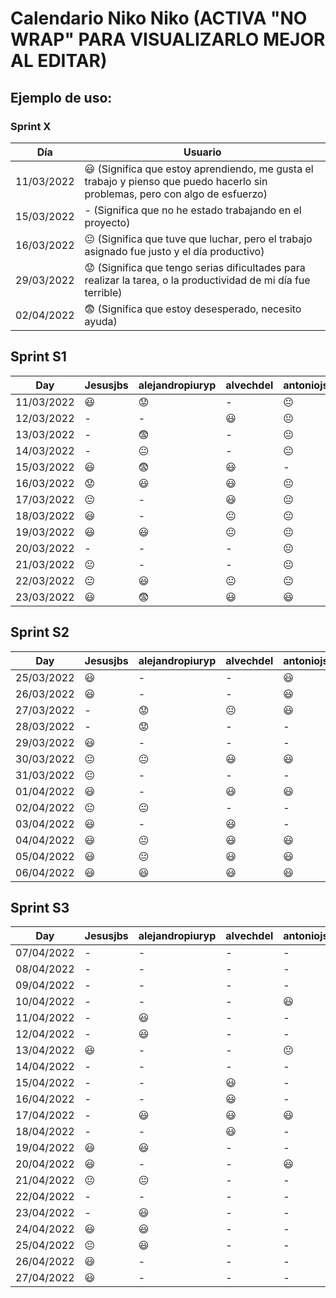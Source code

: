 # Calendario Niko Niko (ACTIVA "NO WRAP" PARA VISUALIZARLO MEJOR AL EDITAR)

## Ejemplo de uso:
### Sprint X 
| Día          |  Usuario  |
| ------------ | ------------- |
|  11/03/2022  |  :smiley: (Significa que estoy aprendiendo, me gusta el trabajo y pienso que puedo hacerlo sin problemas, pero con algo de esfuerzo)  |
|  15/03/2022  |  - (Significa que no he estado trabajando en el proyecto)  |
|  16/03/2022  |  :neutral_face:  (Significa que tuve que luchar, pero el trabajo asignado fue justo y el día productivo)  |
|  29/03/2022  |  :worried: (Significa que tengo serias dificultades para realizar la tarea, o la productividad de mi día fue terrible)  |
|  02/04/2022  |  :fearful:   (Significa que estoy desesperado, necesito ayuda)  |

## Sprint S1
| Day         |  Jesusjbs     |  alejandropiuryp  |  alvechdel       |  antoniojss1  |  antoniope33  |  eveyugyug        |  ferherque    |  Javitoox       |  javivm17     |  JJosePP          |  JoseCarlosMorales  |  manmogvil    |  maribelrb22  |  NoSoyDani     |
| ------------| ------------- | ----------------- | ---------------- | ------------- | ------------- | ----------------- | ------------- | --------------- | ------------- | ----------------- | ------------------- | ------------- | ------------- | -------------- |
|  11/03/2022 |   :smiley:    |   :worried:       |      -           |       :neutral_face:       |   :worried:   |   :smiley:        |   :worried:   |    :smiley:     |       -       |    :smiley:       |     :smiley:        |   :worried:   |       -       |   :smiley:     |
|  12/03/2022 |     -         |       -           |   :smiley:       |       :neutral_face:       |   :worried:   |   :smiley:        |   :smiley:    |    :smiley:     |      :smiley: |    :neutral_face: |     -               |         -     |   :smiley:    |   :smiley:     |
|  13/03/2022 |     -         |   :fearful:       |      -           |   :neutral_face:  |   :worried:   |   :worried:       |   :smiley:    |    :fearful:    |      :smiley: |    :neutral_face: |     -               |         -     |   :smiley:    |    -           |
|  14/03/2022 | -             |   :neutral_face:  |      -           |   :neutral_face:   |   :worried:    |   :fearful:       | :neutral_face:|    :worried:    |      :smiley: |    :smiley:       |     :fearful:       |   :worried:   |   :smiley:    |   :smiley:     |
|  15/03/2022 | :smiley:      |   :fearful:       |   :smiley:       |- |   :fearful:    |   :neutral_face:  |   -           |    :smiley:     |      :smiley: |       -           |     :fearful:       |   :smiley:    |   :smiley:    |   :smiley:     |
|  16/03/2022 | :worried:     |   :smiley:        |   :smiley:       |  :neutral_face:  |   :fearful:    |  :neutral_face:   | :neutral_face:|   :worried:     |      :smiley: |    :smiley:       |     :fearful:       |   :worried:   |   :smiley:    |   :smiley:     |
|  17/03/2022 | :neutral_face:|   -               |   :smiley:       |   :neutral_face: |  :fearful:            |  :smiley:         |  :smiley:  |   :smiley:         |      :smiley:            |    :neutral_face:              |    :neutral_face:        |   -            |   :smiley:          |   -     |
|  18/03/2022 | :smiley:      |   -               |   :neutral_face: | :neutral_face:  |   -           |  -                 |   :smiley:  |    :worried:        |      :smiley:            |    -              |     :neutral_face:          | :neutral_face:    |   :smiley:          |   :neutral_face:     |
|  19/03/2022 | :smiley:      |   :smiley:        |   :neutral_face: | :neutral_face: |   :worried:           | :neutral_face:         |  :smiley:    |   :smiley:      |      :smiley:            |    :neutral_face:              |     :neutral_face:       |     -    |   -          |   :neutral_face:     |
|  20/03/2022  |       -      |       -           |       -          |  :neutral_face:   |       :fearful:      |       :smiley:       |       -       |       :neutral_face:       |       :smiley:        |       :smiley:       |      :neutral_face:    |       -       |       -       |       :smiley:       |
|  21/03/2022  |   :neutral_face:  |       -      |   - |  :neutral_face:  |      :fearful:       |       :smiley:       |       -       |       :fearful:      |      :smiley:       |       -       |       :neutral_face:      |       -       |       :smiley:      |       -       |
|  22/03/2022  |    :neutral_face:  |   :smiley:  |   :neutral_face: |   :neutral_face:   |     :fearful:      |       :neutral_face:       |  :neutral_face:  |       -       |       :smiley:       |       :neutral_face:       |     :neutral_face:     |      :neutral_face:       |       :neutral_face:     |       :neutral_face:       |
|  23/03/2022  |    :smiley:       |    :fearful: |   :smiley:       |  :smiley:        |      :fearful:       |       :neutral_face:       |     :worried:     |       -       |       -        |      :smiley:             |         -        |      :worried:       |       :neutral_face:          |       -      |

## Sprint S2
| Day           |  Jesusjbs  |  alejandropiuryp  |  alvechdel  |  antoniojss1  |  antoniope33  |  eveyugyug  |  ferherque  |  Javitoox  |  javivm17  |  JJosePP  |  JoseCarlosMorales  |  manmogvil  |  maribelrb22  |  NoSoyDani  |
| ------------ | ------------- | ------------- | ------------- | ------------- | ------------- | ------------- | ------------- | ------------- | ------------- | ------------- | ------------- | ------------- | ------------- | ------------- |
|  25/03/2022  |     :smiley:  |       -       |       -       |     :smiley:     |       :neutral_face:       |       -       | :neutral_face:|:neutral_face: | :smiley:      |       -       |       -       |    :smiley:   |       :smiley:  |       -       |
|  26/03/2022  |     :smiley:  |       -       |       -       |     :smiley:     |       :neutral_face:       |       -       |  :smiley:     |       -       |  -            | :neutral_face:|:neutral_face: |       -       |       :smiley:  |       -       |
|  27/03/2022  |    -          |    :worried:  | :neutral_face:|    :smiley:    |       -       |     :smiley:  |       -       |:worried:      | :smiley:      | :neutral_face:|       -       |       -       |       :worried: | :neutral_face:|
|  28/03/2022  |       -       |    :worried:  |       -       |       -       |       :neutral_face:       |     :smiley:  |       -       |:smiley:       | :smiley:      |       :smiley:|       -       |       -       |       :worried: |  :smiley:     |
|  29/03/2022  |    :smiley:   |       -       |       -       |       -       |       :worried:       |    :smiley:   | :neutral_face:|:fearful:      | :smiley:      |       :smiley:|:neutral_face: |     :smiley:  |       :smiley:  |       -       |
|  30/03/2022  | :neutral_face:| :neutral_face:|    :smiley:   |     :smiley:    |       :neutral_face:       |     :smiley:  | :neutral_face:|:neutral_face: | :smiley:      |       :smiley:|:neutral_face: |     :smiley:  | :neutral_face:  | :smiley:      |
|  31/03/2022  | :neutral_face:|       -       |       -       |       -       |       -       |       -       |       -       |      :neutral_face:       |       :smiley:       |       -       |       -       |       -       |       :smiley:       |    :smiley:     |
|  01/04/2022  |    :smiley:   |       -       | :smiley:      |   :smiley:    |       -       |    :smiley:   |       -       |       :smiley:       |       :smiley:       |       -       |       :smiley:       |       -       |       :smiley:       |       -       |
|  02/04/2022  | :neutral_face:|       :neutral_face:       |       -       |       -       |       -       |    :smiley:   |       -       |    :smiley:   |       :smiley:       |       :smiley:       |      :smiley:      |    :smiley:   |       :smiley:       |       -       |
|  03/04/2022  |     :smiley:  |       -       |  :smiley:     |       -       |       :worried:       |    -          |       -       |    :smiley:   |       :smiley:       |       :neutral_face:       |       -      |    :smiley:   |       :smiley:       |      :smiley:       |
|  04/04/2022  |    :smiley:   | :neutral_face:|  :smiley:     |      :smiley: |       :fearful:       | :neutral_face:|       -       |       :worried:       |       :smiley:       |       :smiley:       |      :smiley:       |       -       |       -       |       :smiley:       |
|  05/04/2022  |    :smiley:   | :neutral_face:|  :smiley:     |    :smiley:    |       :neutral_face:       |    :smiley:          |   :smiley:  |       :fearful:      |       :smiley:       |       :smiley:       |      :smiley:       |  :smiley:     |       :smiley:       |       :smiley:       |
|  06/04/2022  |    :smiley:   |       :smiley:      |  :smiley:     |       :smiley:       |       :smiley:       |    :smiley:          |   :smiley:    |       :smiley:       |       :smiley:       |       :neutral_face:       |       :smiley:      |   :smiley:   |  :smiley:     |       :smiley:       |

## Sprint S3
| Day           |  Jesusjbs  |  alejandropiuryp  |  alvechdel  |  antoniojss1  |  antoniope33  |  eveyugyug    |  ferherque    |  Javitoox     |     javivm17  |    JJosePP    |JoseCarlosMorales|  manmogvil  |  maribelrb22  |   NoSoyDani   |
| ------------ | ------------- | ------------- | ------------- | ------------- | ------------- | ------------- | ------------- | ------------- | ------------- | ------------- | ------------- | ------------- | ------------- | ------------- |
|  07/04/2022  |       -       |       -       |       -       |       -       |:neutral_face: |       -       |       -       |  :smiley:     |       -       |       -       |       -       |       -       |    :smiley:   |       -       |
|  08/04/2022  |       -       |       -       |       -       |       -       |       -       |       -       |       -       |       -       |       -       |       -       |       -       |       -       |    :smiley:   |       -       |
|  09/04/2022  |       -       |       -       |       -       |       -       |       -       |       -       |       -       |   :smiley:    |       -       |       -       |       -       |       -       |       -       |       -       |
|  10/04/2022  |       -       |       -       |       -       |     :smiley:  |       -       |  :smiley:     |   :smiley:    |       -       |  :smiley:     |       -       |       -       |       -       | :smiley:      |       -       |
|  11/04/2022  |       -       |    :smiley:   |       -       |       -       |       -       |       -       |       -       |       -       |       -       |       -       |       -       |  :smiley:     |       -       |       -       |
|  12/04/2022  |       -       |    :smiley:   |       -       |       -       |       -       |       -       |       -       |       -       |       -       |       -       |    :smiley:   |  :smiley:     |       -       |       -       |
|  13/04/2022  |    :smiley:   |       -       |       -       |:neutral_face: |       -       |   :smiley:    |:neutral_face: |:neutral_face: |       -       |   :smiley:    |       -       |  :smiley:     |       -       |       -       |
|  14/04/2022  |       -       |       -       |       -       |       -       |       -       |       -       |       -       |      -        |       -       |   :smiley:    |       -       |       -       |       -       |       -       |
|  15/04/2022  |       -       |       -       |    :smiley:   |       -       |       -       |   :smiley:    |       -       |      -        |       -       |   :smiley:    |       -       |       -       |       -       |       -       |
|  16/04/2022  |       -       |       -       |     :smiley:  |       -       |       -       |       -       |       -       |      -        |       -       |       -       |       -       |       -       |       -       |:neutral_face: |
|  17/04/2022  |       -       |  :smiley:     |     :smiley:  |   :smiley:    |   :smiley:    |       -       |       -       |:neutral_face: |       -       |       -       |       -       |       -       |       -       |  :smiley:     |
|  18/04/2022  |       -       |       -       |     :smiley:  |       -       |   :smiley:    |       -       |       -       |      -        |       -       |       -       |    :smiley:   |       -       |       -       |:neutral_face: |
|  19/04/2022  |    :smiley:   |   :smiley:    |       -       |       -       |   :smiley:    |   :smiley:    |   :smiley:    | :neutral_face:|   :worried:   | :neutral_face:|    :smiley:   |:neutral_face: |   :worried:   |     :smiley:  |
|  20/04/2022  |    :smiley:   |       -       |       -       |   :smiley:    |   :smiley:    |   :smiley:    |   :smiley:    |  :worried:    |:smiley:      | :smiley:      |    :smiley:   |:neutral_face: |       -       |     :smiley:  |
|  21/04/2022  | :neutral_face:|:neutral_face: |       -       |       -       |      -        |        -      |   :smiley:    |       -       |:smiley:       |       -       |        -      |     -         |   :smiley:    |      -        |
|  22/04/2022  |       -       |       -       |       -       |       -       |      -        |   :smiley:    |      -        |       -       |:smiley:       |      -        |        -      |     -         |   :smiley:    |      -        |
|  23/04/2022  |       -       |    :smiley:   |       -       |       -       |      -        |   :smiley:    |      -        |       -       |:smiley:       |       -       |        -      |      -        |   :smiley:    |      -        |
|  24/04/2022  |    :smiley:   |    :smiley:   |       -       |       -       |      -        |        -      |   :smiley:    |       -       |:smiley:       |     -         |        -      |   :smiley:    |   :smiley:    |      :smiley:        |
|  25/04/2022  | :neutral_face:|    :smiley:   |       -       |       -       |      -        |   :smiley:    |   :smiley:    |       -       |:smiley:       |     -         |        :smiley:      |   :smiley:    |       :smiley:       |      -        |
|  26/04/2022  |   :smiley:    |       -       |       -       |       -       |      -        |   :smiley:    |   :smiley:    |       -       |:smiley:       |     -         |        :smiley:      |   :smiley:    |       :smiley:       |      :smiley:        |
|  27/04/2022  |   :smiley:    |       -       |       -       |       -       |      -        |   :smiley:    |   :smiley:    |       -       |:smiley:       |     -         |        :smiley:      |   :smiley:    |       :smiley:       |      :smiley:        |
